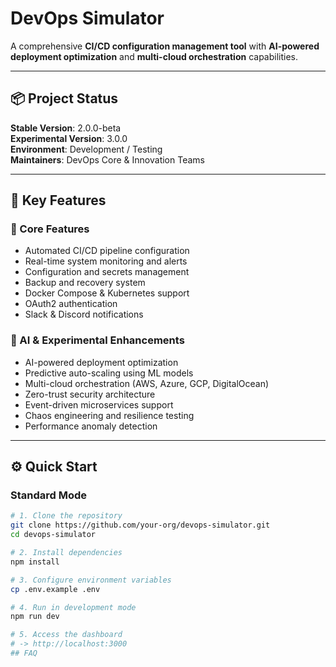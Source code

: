 # DevOps Simulator

A comprehensive **CI/CD configuration management tool** with **AI-powered deployment optimization** and **multi-cloud orchestration** capabilities.

---

## 📦 Project Status
**Stable Version**: 2.0.0-beta  
**Experimental Version**: 3.0.0  
**Environment**: Development / Testing  
**Maintainers**: DevOps Core & Innovation Teams

---

## 🚀 Key Features

### 🧩 Core Features
- Automated CI/CD pipeline configuration  
- Real-time system monitoring and alerts  
- Configuration and secrets management  
- Backup and recovery system  
- Docker Compose & Kubernetes support  
- OAuth2 authentication  
- Slack & Discord notifications  

### 🤖 AI & Experimental Enhancements
- AI-powered deployment optimization  
- Predictive auto-scaling using ML models  
- Multi-cloud orchestration (AWS, Azure, GCP, DigitalOcean)  
- Zero-trust security architecture  
- Event-driven microservices support  
- Chaos engineering and resilience testing  
- Performance anomaly detection  

---

## ⚙️ Quick Start

### Standard Mode
```bash
# 1. Clone the repository
git clone https://github.com/your-org/devops-simulator.git
cd devops-simulator

# 2. Install dependencies
npm install

# 3. Configure environment variables
cp .env.example .env

# 4. Run in development mode
npm run dev

# 5. Access the dashboard
# -> http://localhost:3000
## FAQ
